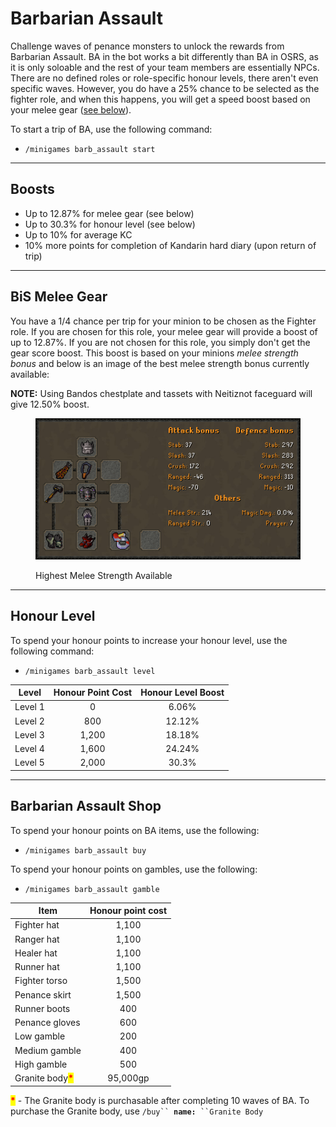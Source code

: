 # Barbarian Assault

Challenge waves of penance monsters to unlock the rewards from Barbarian Assault. BA in the bot works a bit differently than BA in OSRS, as it is only soloable and the rest of your team members are essentially NPCs. There are no defined roles or role-specific honour levels, there aren't even specific waves. However, you do have a 25% chance to be selected as the fighter role, and when this happens, you will get a speed boost based on your melee gear ([see below](barbarian-assault.md#bis-melee-gear)).

To start a trip of BA, use the following command:

* &#x20;`/minigames barb_assault start`

***

## Boosts

* Up to 12.87% for melee gear (see below)
* Up to 30.3% for honour level (see below)
* Up to 10% for average KC
* 10% more points for completion of Kandarin hard diary (upon return of trip)

***

## BiS Melee Gear

You have a 1/4 chance per trip for your minion to be chosen as the Fighter role. If you are chosen for this role, your melee gear will provide a boost of up to 12.87%. If you are not chosen for this role, you simply don't get the gear score boost. This boost is based on your minions _melee strength bonus_ and below is an image of the best melee strength bonus currently available:

**NOTE:** Using Bandos chestplate and tassets with Neitiznot faceguard will give 12.50% boost.

<figure><img src="../.gitbook/assets/Highest_Melee_Str_Sept2023.png" alt=""><figcaption><p>Highest Melee Strength Available</p></figcaption></figure>

***

## **Honour Level**

To spend your honour points to increase your honour level, use the following command:

* `/minigames barb_assault level`

| **Level** | **Honour Point Cost** | **Honour Level Boost** |
| --------- | :-------------------: | :--------------------: |
| Level 1   |           0           |          6.06%         |
| Level 2   |          800          |         12.12%         |
| Level 3   |         1,200         |         18.18%         |
| Level 4   |         1,600         |         24.24%         |
| Level 5   |         2,000         |          30.3%         |

***

## Barbarian Assault Shop

To spend your honour points on BA items, use the following:

* `/minigames barb_assault buy`

To spend your honour points on gambles, use the following:

* `/minigames barb_assault gamble`

| **Item**                                           | **Honour point cost** |
| -------------------------------------------------- | :-------------------: |
| Fighter hat                                        |         1,100         |
| Ranger hat                                         |         1,100         |
| Healer hat                                         |         1,100         |
| Runner hat                                         |         1,100         |
| Fighter torso                                      |         1,500         |
| Penance skirt                                      |         1,500         |
| Runner boots                                       |          400          |
| Penance gloves                                     |          600          |
| Low gamble                                         |          200          |
| Medium gamble                                      |          400          |
| High gamble                                        |          500          |
| Granite body<mark style="color:red;">**\***</mark> |        95,000gp       |

<mark style="color:red;">**\***</mark> - The Granite body is purchasable after completing 10 waves of BA. To purchase the Granite body, use  `/buy`` `**`name:`**` ``Granite Body`
